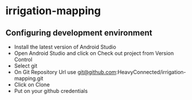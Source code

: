 # irrigation-mapping

## Configuring development environment
* Install the latest version of Android Studio
* Open Android Studio and click on Check out project from Version Control
* Select git
* On Git Repository Url use git@github.com:HeavyConnected/irrigation-mapping.git
* Click on Clone
* Put on your github credentials
